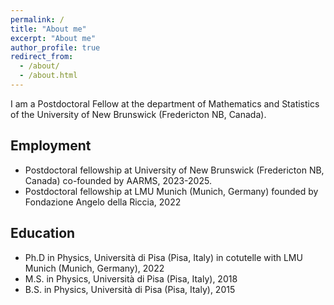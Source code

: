 ```yaml
---
permalink: /
title: "About me"
excerpt: "About me"
author_profile: true
redirect_from: 
  - /about/
  - /about.html
---
```


I am a Postdoctoral Fellow at the department of Mathematics and Statistics of the University of New Brunswick (Fredericton NB, Canada).

<h2 id="active">
Employment
</h2>

* Postdoctoral fellowship at University of New Brunswick (Fredericton NB, Canada) co-founded by AARMS, 2023-2025.
* Postdoctoral fellowship at LMU Munich (Munich, Germany) founded by Fondazione Angelo della Riccia, 2022

<h2 id="active">
Education
</h2>

* Ph.D in Physics, Università di Pisa (Pisa, Italy) in cotutelle with LMU Munich (Munich, Germany), 2022
* M.S. in Physics, Università di Pisa (Pisa, Italy), 2018
* B.S. in Physics, Università di Pisa (Pisa, Italy), 2015
